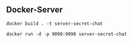 ## Docker-Server

```
docker build . -t server-secret-chat

docker run -d -p 9090:9090 server-secret-chat
```